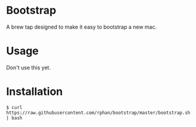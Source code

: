 # Bootstrap
A brew tap designed to make it easy to bootstrap a new mac.

# Usage
Don't use this yet.

# Installation
```
$ curl https://raw.githubusercontent.com/rphan/bootstrap/master/bootstrap.sh | bash
```
